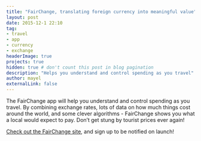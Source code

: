 ```yaml
---
title: "FairChange, translating foreign currency into meaningful value"
layout: post
date: 2015-12-1 22:10
tag: 
- travel
- app
- currency
- exchange
headerImage: true
projects: true
hidden: true # don't count this post in blog pagination
description: "Helps you understand and control spending as you travel"
author: mayel
externalLink: false
---
```



The FairChange app will help you understand and control spending as you travel. By combining exchange rates, lots of data on how much things cost around the world, and some clever algorithms - FairChange shows you what a local would expect to pay. Don’t get stung by tourist prices ever again!

[Check out the FairChange site](http://fairchange.it/), and sign up to be notified on launch!